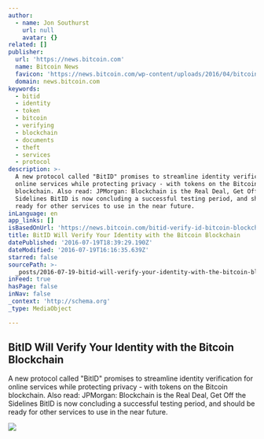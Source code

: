 ```yaml
---
author:
  - name: Jon Southurst
    url: null
    avatar: {}
related: []
publisher:
  url: 'https://news.bitcoin.com'
  name: Bitcoin News
  favicon: 'https://news.bitcoin.com/wp-content/uploads/2016/04/bitcoin_fav.png'
  domain: news.bitcoin.com
keywords:
  - bitid
  - identity
  - token
  - bitcoin
  - verifying
  - blockchain
  - documents
  - theft
  - services
  - protocol
description: >-
  A new protocol called "BitID" promises to streamline identity verification for
  online services while protecting privacy - with tokens on the Bitcoin
  blockchain. Also read: JPMorgan: Blockchain is the Real Deal, Get Off the
  Sidelines BitID is now concluding a successful testing period, and should be
  ready for other services to use in the near future.
inLanguage: en
app_links: []
isBasedOnUrl: 'https://news.bitcoin.com/bitid-verify-id-bitcoin-blockchain/'
title: BitID Will Verify Your Identity with the Bitcoin Blockchain
datePublished: '2016-07-19T18:39:29.190Z'
dateModified: '2016-07-19T16:16:35.639Z'
starred: false
sourcePath: >-
  _posts/2016-07-19-bitid-will-verify-your-identity-with-the-bitcoin-blockchain.md
inFeed: true
hasPage: false
inNav: false
_context: 'http://schema.org'
_type: MediaObject

---
```

<article style=""><h1>BitID Will Verify Your Identity with the Bitcoin Blockchain</h1><p>A new protocol called "BitID" promises to streamline identity verification for online services while protecting privacy - with tokens on the Bitcoin blockchain. Also read: JPMorgan: Blockchain is the Real Deal, Get Off the Sidelines BitID is now concluding a successful testing period, and should be ready for other services to use in the near future.</p><img src="https://news.bitcoin.com/wp-content/uploads/2016/07/virtual-identity-69996.jpg" /></article>